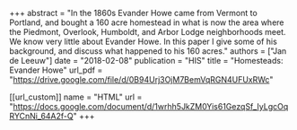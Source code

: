 +++
abstract = "In the 1860s Evander Howe came from Vermont to Portland, and bought a 160 acre homestead in what is now the area where the Piedmont, Overlook, Humboldt, and Arbor Lodge neighborhoods meet. We know very little about Evander Howe. In this paper I give some of his background, and discuss what happened to his 160 acres."
authors = ["Jan de Leeuw"]
date = "2018-02-08"
publication = "HIS"
title = "Homesteads: Evander Howe"
url_pdf = "https://drive.google.com/file/d/0B94Urj3OjM7BemVqRGN4UFUxRWc"


[[url_custom]]
name = "HTML"
url = "https://docs.google.com/document/d/1wrhh5JkZM0Yis61GezqSf_IyLgcOqRYCnNi_64A2f-Q"
+++

